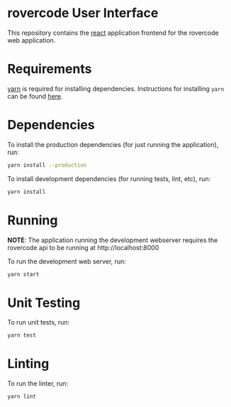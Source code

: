 rovercode User Interface
========================

This repository contains the [react](https://reactjs.org/) application frontend for the rovercode web application.

Requirements
============

[yarn](https://yarnpkg.com/) is required for installing dependencies. Instructions for installing `yarn` can be found [here](https://yarnpkg.com/lang/en/docs/install/).

Dependencies
============

To install the production dependencies (for just running the application), run:
```sh
yarn install --production
```

To install development dependencies (for running tests, lint, etc), run:
```sh
yarn install
```

Running
=======

**NOTE**: The application running the development webserver requires the rovercode api to be running at http://localhost:8000

To run the development web server, run:
```sh
yarn start
```

Unit Testing
============

To run unit tests, run:
```sh
yarn test
```

Linting
=======

To run the linter, run:
```sh
yarn lint
```
